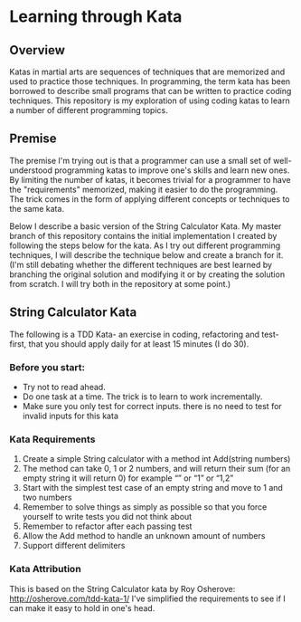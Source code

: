# Learning through Kata #

## Overview ##
Katas in martial arts are sequences of techniques that are memorized and used to practice those techniques.  In programming, the term kata has been borrowed to describe small programs that can be written to practice coding techniques.  This repository is my exploration of using coding katas to learn a number of different programming topics.

## Premise ##
The premise I'm trying out is that a programmer can use a small set of well-understood programming katas to improve one's skills and learn new ones.  By limiting the number of katas, it becomes trivial for a programmer to have the "requirements" memorized, making it easier to do the programming.  The trick comes in the form of applying different concepts or techniques to the same kata.

Below I describe a basic version of the String Calculator Kata.  My master branch of this repository contains the initial implementation I created by following the steps below for the kata.  As I try out different programming techniques, I will describe the technique below and create a branch for it.  (I'm still debating whether the different techniques are best learned by branching the original solution and modifying it or by creating the solution from scratch.  I will try both in the repository at some point.)

## String Calculator Kata ##
The following is a TDD Kata- an exercise in coding, refactoring and test-first, that you should apply daily for at least 15 minutes (I do 30).

### Before you start: ###
* Try not to read ahead.
* Do one task at a time. The trick is to learn to work incrementally.
* Make sure you only test for correct inputs. there is no need to test for invalid inputs for this kata

### Kata Requirements ###
1. Create a simple String calculator with a method int Add(string numbers)
2. The method can take 0, 1 or 2 numbers, and will return their sum (for an empty string it will return 0) for example “” or “1” or “1,2”
3. Start with the simplest test case of an empty string and move to 1 and two numbers
4. Remember to solve things as simply as possible so that you force yourself to write tests you did not think about
5. Remember to refactor after each passing test
6. Allow the Add method to handle an unknown amount of numbers
7. Support different delimiters

### Kata Attribution ###
This is based on the String Calculator kata by Roy Osherove:  http://osherove.com/tdd-kata-1/  I've simplified the requirements to see if I can make it easy to hold in one's head.
